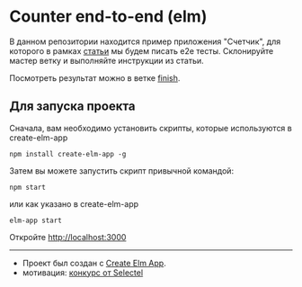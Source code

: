 # Counter end-to-end (elm)

В данном репозитории находится пример приложения "Счетчик", для которого в рамках [статьи](https://vc.ru/dev/154739-testiruem-veb-prilozhenie-s-cypress) мы будем писать e2e тесты. Склонируйте мастер ветку и выполняйте инструкции из статьи.

Посмотреть результат можно в ветке [finish](https://github.com/maxfarseer/counter-e2e-elm/tree/finish).

## Для запуска проекта

Сначала, вам необходимо установить скрипты, которые используются в create-elm-app

```
npm install create-elm-app -g
```

Затем вы можете запустить скрипт привычной командой:

```
npm start
```

или как указано в create-elm-app

```
elm-app start
```

Откройте [http://localhost:3000](http://localhost:3000)

---

- Проект был создан с [Create Elm App](https://github.com/halfzebra/create-elm-app).
- мотивация: [конкурс от Selectel](https://vc.ru/promo/152560-konkurs-napishite-instrukciyu-na-tehnicheskuyu-temu)
